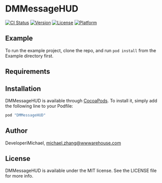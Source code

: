# DMMessageHUD

[![CI Status](http://img.shields.io/travis/DeveloperiMichael/DMMessageHUD.svg?style=flat)](https://travis-ci.org/DeveloperiMichael/DMMessageHUD)
[![Version](https://img.shields.io/cocoapods/v/DMMessageHUD.svg?style=flat)](http://cocoapods.org/pods/DMMessageHUD)
[![License](https://img.shields.io/cocoapods/l/DMMessageHUD.svg?style=flat)](http://cocoapods.org/pods/DMMessageHUD)
[![Platform](https://img.shields.io/cocoapods/p/DMMessageHUD.svg?style=flat)](http://cocoapods.org/pods/DMMessageHUD)

## Example

To run the example project, clone the repo, and run `pod install` from the Example directory first.

## Requirements

## Installation

DMMessageHUD is available through [CocoaPods](http://cocoapods.org). To install
it, simply add the following line to your Podfile:

```ruby
pod "DMMessageHUD"
```

## Author

DeveloperiMichael, michael.zhang@wwwarehouse.com

## License

DMMessageHUD is available under the MIT license. See the LICENSE file for more info.
